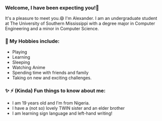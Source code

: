 ### Welcome, I have been expecting you!👋 
It's a pleasure to meet you.😄 I'm Alexander. I am an undergraduate student at The University of Southern Mississippi with a degree major in Computer Engineering and a minor in Computer Science.

### 🔭 My Hobbies include:
- Playing
- Learning
- Sleeping
- Watching Anime
- Spending time with friends and family
- Taking on new and exciting challenges.

### ✨ ⚡ (Kinda) Fun things to know about me:
- I am 19 years old and I'm from Nigeria.
- I have a (not so) lovely TWIN sister and an elder brother
- I am learning sign language and left-hand writing!


